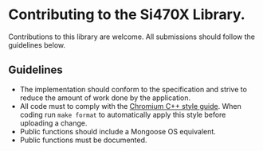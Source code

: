 # Contributing to the Si470X Library.

Contributions to this library are welcome. All submissions should follow
the guidelines below.

## Guidelines

* The implementation should conform to the specification and strive to
  reduce the amount of work done by the application.
* All code must to comply with the
  [Chromium C++ style guide](https://chromium.googlesource.com/chromium/src/+/master/styleguide/c++/c++.md).
  When coding run `make format` to automatically apply this style before
  uploading a change.
* Public functions should include a Mongoose OS equivalent.
* Public functions must be documented.
